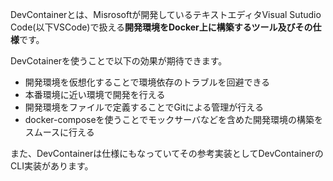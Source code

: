 DevContainerとは、Misrosoftが開発しているテキストエディタVisual Sutudio Code(以下VSCode)で扱える**開発環境をDocker上に構築するツール及びその仕様**です。

DevCotainerを使うことで以下の効果が期待できます。

- 開発環境を仮想化することで環境依存のトラブルを回避できる
- 本番環境に近い環境で開発を行える
- 開発環境をファイルで定義することでGitによる管理が行える
- docker-composeを使うことでモックサーバなどを含めた開発環境の構築をスムースに行える

また、DevContainerは仕様にもなっていてその参考実装としてDevContainerのCLI実装があります。